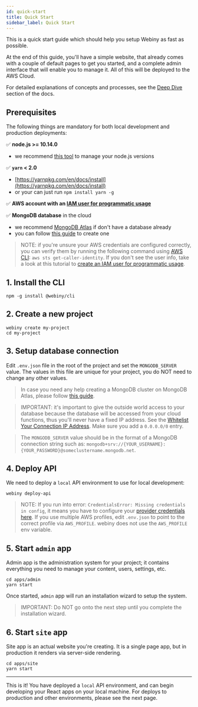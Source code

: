 ```yaml
---
id: quick-start
title: Quick Start
sidebar_label: Quick Start
---
```


This is a quick start guide which should help you setup Webiny as fast as possible. 

At the end of this guide, you'll have a simple website, that already comes with a couple of default pages to get you started, and a complete admin interface that will enable you to manage it. All of this will be deployed to the AWS Cloud. 

For detailed explanations of concepts and processes, see the [Deep Dive](/docs/deep-dive/project-structure) section of the docs.

## Prerequisites

The following things are mandatory for both local development and production deployments:

✅ **node.js >= 10.14.0**
- we recommend [this tool](https://www.npmjs.com/package/n) to manage your node.js versions

✅ **`yarn` < 2.0**
- [https://yarnpkg.com/en/docs/install](https://yarnpkg.com/en/docs/install)
- or your can just run `npm install yarn -g`

✅ **AWS account with an [IAM user for programmatic usage](https://www.youtube.com/watch?v=tgb_MRVylWw)**

✅ **MongoDB database** in the cloud 
- we recommend [MongoDB Atlas](https://docs.atlas.mongodb.com/getting-started/) if don't have a database already
- you can follow [this guide](/docs/other/guides/mongodb-atlas) to create one 

> NOTE: if you're unsure your AWS credentials are configured correctly, you can verify them by running the following command using [AWS CLI](https://aws.amazon.com/cli/): `aws sts get-caller-identity`. If you don't see the user info, take a look at this tutorial to [create an IAM user for programmatic usage](https://www.youtube.com/watch?v=tgb_MRVylWw).

## 1. Install the CLI

```
npm -g install @webiny/cli
```

## 2. Create a new project

```
webiny create my-project
cd my-project
```

## 3. Setup database connection

Edit `.env.json` file in the root of the project and set the `MONGODB_SERVER` value. The values in this file are unique for your project, you do NOT need to change any other values.

> In case you need any help creating a MongoDB cluster on MongoDB Atlas, please follow [this guide](/docs/other/guides/mongodb-atlas).

> IMPORTANT: it's important to give the outside world access to your database because the database will be accessed from your cloud functions, thus you'll never have a fixed IP address. See the [Whitelist Your Connection IP Address](https://docs.atlas.mongodb.com/getting-started/#whitelist-your-connection-ip-address). Make sure you add a `0.0.0.0/0` entry. 

> The `MONGODB_SERVER` value should be in the format of a MongoDB connection string such as: 
>`mongodb+srv://{YOUR_USERNAME}:{YOUR_PASSWORD}@someclustername.mongodb.net`.

## 4. Deploy API

We need to deploy a `local` API environment to use for local development:

```
webiny deploy-api
```

> NOTE: If you run into error: `CredentialsError: Missing credentials in config`, it means you have to configure your [provider credentials here](https://github.com/serverless/serverless/blob/master/docs/providers/aws/guide/credentials.md).
If you use multiple AWS profiles, edit `.env.json` to point to the correct profile via `AWS_PROFILE`. webiny does not use the `AWS_PROFILE` env variable. 

## 5. Start `admin` app

Admin app is the administration system for your project; it contains everything you need to manage your content, users, settings, etc.

```
cd apps/admin
yarn start
```

Once started, `admin` app will run an installation wizard to setup the system.

> IMPORTANT: Do NOT go onto the next step until you complete the installation wizard.

## 6. Start `site` app

Site app is an actual website you're creating. It is a single page app, but in production it renders via server-side rendering.

```
cd apps/site
yarn start
```

---

This is it! You have deployed a `local` API environment, and can begin developing your React apps on your local machine. For deploys to production and other environments, please see the next page.
